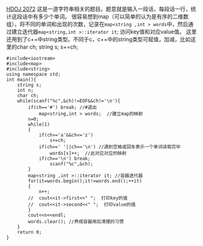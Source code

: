 [HDOJ 2072](http://acm.hdu.edu.cn/showproblem.php?pid=2072)
这是一道字符串相关的题目。题意就是输入一段话，每段话一行，统计这段话中有多少个单词。
很容易想到map（可以简单的认为是有序的二维数组），将不同的单词和出现的次数，记录在`map<string ,int > words`中，然后通过建立迭代器`map<string,int >::iterator it`; 访问key值和对应value值。
这里还用到了c++中string类型。不同于c，c++中的string类型可赋值，加减，比如这里的char ch; string s; s+=ch;
```
#include<iostream>
#include<map>
#include<string>
using namespace std;
int main(){
	string s;
	int n;
	char ch;
	while(scanf("%c",&ch)!=EOF&&ch!='\n'){
		if(ch=='#') break; //#退出
			map<string,int > words;  //建立map的映射
		n=0;
		while(1)
		{
			if(ch>='a'&&ch<='z')
				s+=ch;
			if(ch==' '||ch=='\n') //遇到空格或回车表示一个单词读取完毕
				words[s]++;  //此对应对应的映射
			if(ch=='\n') break;
				scanf("%c",&ch);
		}
		map<string ,int >::iterator it; //容器迭代器
		for(it=words.begin();it!=words.end();++it)
		{
			n++;
		//	cout<<it->first<<" ";  打印key的值
		//	cout<<it->second<<" ";	打印value的值
		}
		cout<<n<<endl;
		words.clear(); //养成容器用后清理的习惯
	}
	return 0;
}
```

